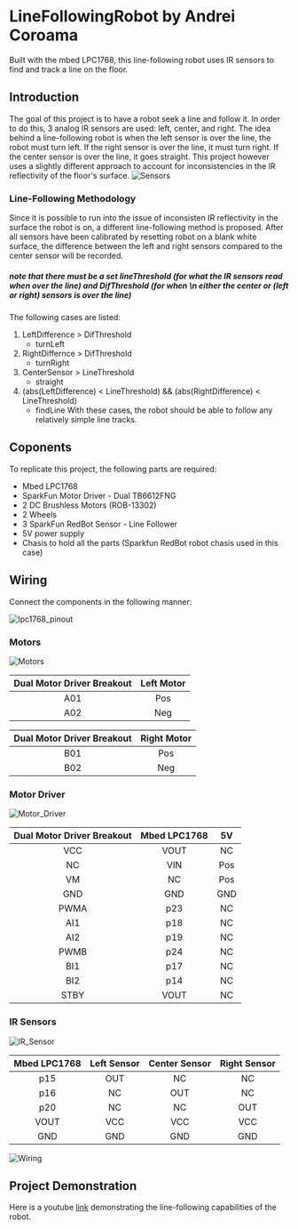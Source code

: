 # LineFollowingRobot by Andrei Coroama
Built with the mbed LPC1768, this line-following robot uses IR sensors to find and track a line on the floor.
## Introduction
The goal of this project is to have a robot seek a line and follow it. In order to do this, 3 analog IR sensors are used: left, center, and right. The idea behind a line-following robot is when the left sensor is over the line, the robot must turn left. If the right sensor is over the line, it must turn right. If the center sensor is over the line, it goes straight. This project however uses a slightly different approach to account for inconsistencies in the IR reflectivity of the floor's surface.
![Sensors](https://github.com/acoroama/LineFollowingRobot/assets/101741705/b206ca70-4034-46da-a285-89376289747f)

### Line-Following Methodology
Since it is possible to run into the issue of inconsisten IR reflectivity in the surface the robot is on, a different line-following method is proposed.
After all sensors have been calibrated by resetting robot on a blank white surface, the difference between the left and right sensors compared to the center sensor will be recorded.
##### note that there must be a set lineThreshold (for what the IR sensors read when over the line) and DifThreshold (for when \n      either the center or (left or right) sensors is over the line)
The following cases are listed:
1. LeftDifference > DifThreshold
   - turnLeft
1. RightDiffernce > DifThreshold
   - turnRight
1. CenterSensor > LineThreshold
   - straight
1. (abs(LeftDifference) < LineThreshold) && (abs(RightDifference) < LineThreshold)
   - findLine
With these cases, the robot should be able to follow any relatively simple line tracks.
## Coponents
To replicate this project, the following parts are required:
- Mbed LPC1768
- SparkFun Motor Driver - Dual TB6612FNG
- 2 DC Brushless Motors (ROB-13302)
- 2 Wheels
- 3 SparkFun RedBot Sensor - Line Follower
- 5V power supply
- Chasis to hold all the parts (Sparkfun RedBot robot chasis used in this case)
## Wiring
Connect the components in the following manner:

![lpc1768_pinout](https://github.com/acoroama/LineFollowingRobot/assets/101741705/1bac0fe0-1f45-47a8-a63c-082263e49bea)

### Motors

![Motors](https://github.com/acoroama/LineFollowingRobot/assets/101741705/8d7d18a9-5e0e-4e6e-8a2f-4ff8c8701292)

| Dual Motor Driver Breakout  | Left Motor |
| :---: | :---: |
| A01  | Pos  |
| A02  | Neg  |

| Dual Motor Driver Breakout  | Right Motor |
| :---: | :---: |
| B01  | Pos  |
| B02  | Neg  |

### Motor Driver

![Motor_Driver](https://github.com/acoroama/LineFollowingRobot/assets/101741705/c1584ab2-4235-4bd4-952a-e5450e63cc8c)

| Dual Motor Driver Breakout  | Mbed LPC1768 | 5V |
| :---: | :---: | :---: |
| VCC | VOUT | NC |
| NC | VIN | Pos |
| VM | NC | Pos |
| GND | GND | GND |
| PWMA | p23 | NC |
| AI1 | p18 | NC |
| AI2 | p19 | NC |
| PWMB | p24 | NC |
| BI1 | p17 | NC |
| BI2 | p14 | NC |
| STBY | VOUT | NC |

### IR Sensors

![IR_Sensor](https://github.com/acoroama/LineFollowingRobot/assets/101741705/635a1f5f-e565-4a6c-9adb-5eee79bb2827)


| Mbed LPC1768  | Left Sensor | Center Sensor | Right Sensor |
| :---: | :---: | :---: | :---: |
| p15 | OUT | NC | NC |
| p16 | NC | OUT | NC |
| p20 | NC | NC | OUT |
| VOUT | VCC | VCC | VCC |
| GND  | GND | GND | GND |

![Wiring](https://github.com/acoroama/LineFollowingRobot/assets/101741705/4a8db695-ecec-4f33-b729-c9ea83d047b9)

## Project Demonstration
Here is a youtube [link](https://youtube.com/shorts/89yhff2wmAQ?feature=share) demonstrating the line-following capabilities of the robot.



 
